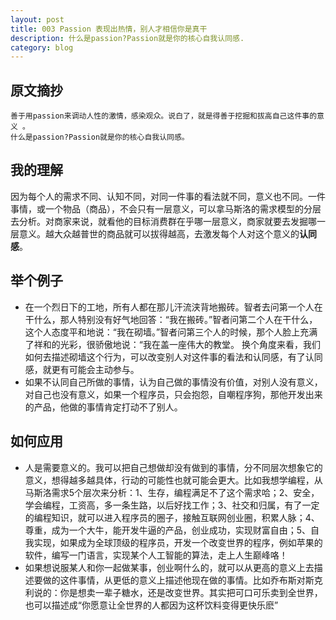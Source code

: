 ```yaml
---
layout: post
title: 003 Passion 表现出热情，别人才相信你是真干
description: 什么是passion?Passion就是你的核心自我认同感.
category: blog
---
```


## 原文摘抄

    善于用passion来调动人性的激情，感染观众。说白了，就是得善于挖掘和拔高自己这件事的意义 。
    什么是passion?Passion就是你的核心自我认同感。

## 我的理解
因为每个人的需求不同、认知不同，对同一件事的看法就不同，意义也不同。一件事情，或一个物品（商品），不会只有一层意义，可以拿马斯洛的需求模型的分层去分析。对商家来说，就看他的目标消费群在乎哪一层意义，商家就要去发掘哪一层意义。越大众越普世的商品就可以拔得越高，去激发每个人对这个意义的**认同感**。

## 举个例子
- 在一个烈日下的工地，所有人都在那儿汗流浃背地搬砖。智者去问第一个人在干什么，那人特别没有好气地回答：“我在搬砖。”智者问第二个人在干什么，这个人态度平和地说：“我在砌墙。”智者问第三个人的时候，那个人脸上充满了祥和的光彩，很骄傲地说：“我在盖一座伟大的教堂。
    换个角度来看，我们如何去描述砌墙这个行为，可以改变别人对这件事的看法和认同感，有了认同感，就更有可能会主动参与。
- 如果不认同自己所做的事情，认为自己做的事情没有价值，对别人没有意义，对自己也没有意义，如果一个程序员，只会抱怨，自嘲程序狗，那他开发出来的产品，他做的事情肯定打动不了别人。

## 如何应用
- 人是需要意义的。我可以把自己想做却没有做到的事情，分不同层次想象它的意义，想得越多越具体，行动的可能性也就可能会更大。比如我想学编程，从马斯洛需求5个层次来分析：1、生存，编程满足不了这个需求哈；2、安全，学会编程，工资高，多一条生路，以后好找工作；3、社交和归属，有了一定的编程知识，就可以进入程序员的圈子，接触互联网创业圈，积累人脉；4、尊重，成为一个大牛，能开发牛逼的产品，创业成功，实现财富自由；5、自我实现，如果成为全球顶级的程序员，开发一个改变世界的程序，例如苹果的软件，编写一门语言，实现某个人工智能的算法，走上人生巅峰咯！
- 如果想说服某人和你一起做某事，创业啊什么的，就可以从更高的意义上去描述要做的这件事情，从更低的意义上描述他现在做的事情。比如乔布斯对斯克利说的：你是想卖一辈子糖水，还是改变世界。其实把可口可乐卖到全世界，也可以描述成“你愿意让全世界的人都因为这杯饮料变得更快乐麽”